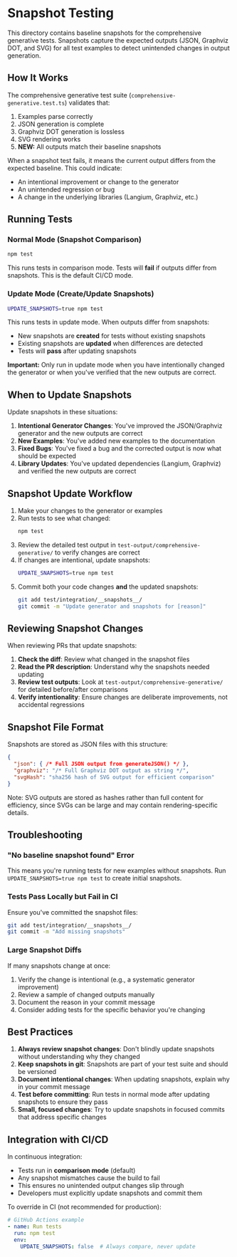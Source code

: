 # Snapshot Testing

This directory contains baseline snapshots for the comprehensive generative tests. Snapshots capture the expected outputs (JSON, Graphviz DOT, and SVG) for all test examples to detect unintended changes in output generation.

## How It Works

The comprehensive generative test suite (`comprehensive-generative.test.ts`) validates that:
1. Examples parse correctly
2. JSON generation is complete
3. Graphviz DOT generation is lossless
4. SVG rendering works
5. **NEW:** All outputs match their baseline snapshots

When a snapshot test fails, it means the current output differs from the expected baseline. This could indicate:
- An intentional improvement or change to the generator
- An unintended regression or bug
- A change in the underlying libraries (Langium, Graphviz, etc.)

## Running Tests

### Normal Mode (Snapshot Comparison)
```bash
npm test
```

This runs tests in comparison mode. Tests will **fail** if outputs differ from snapshots. This is the default CI/CD mode.

### Update Mode (Create/Update Snapshots)
```bash
UPDATE_SNAPSHOTS=true npm test
```

This runs tests in update mode. When outputs differ from snapshots:
- New snapshots are **created** for tests without existing snapshots
- Existing snapshots are **updated** when differences are detected
- Tests will **pass** after updating snapshots

**Important:** Only run in update mode when you have intentionally changed the generator or when you've verified that the new outputs are correct.

## When to Update Snapshots

Update snapshots in these situations:

1. **Intentional Generator Changes**: You've improved the JSON/Graphviz generator and the new outputs are correct
2. **New Examples**: You've added new examples to the documentation
3. **Fixed Bugs**: You've fixed a bug and the corrected output is now what should be expected
4. **Library Updates**: You've updated dependencies (Langium, Graphviz) and verified the new outputs are correct

## Snapshot Update Workflow

1. Make your changes to the generator or examples
2. Run tests to see what changed:
   ```bash
   npm test
   ```
3. Review the detailed test output in `test-output/comprehensive-generative/` to verify changes are correct
4. If changes are intentional, update snapshots:
   ```bash
   UPDATE_SNAPSHOTS=true npm test
   ```
5. Commit both your code changes **and** the updated snapshots:
   ```bash
   git add test/integration/__snapshots__/
   git commit -m "Update generator and snapshots for [reason]"
   ```

## Reviewing Snapshot Changes

When reviewing PRs that update snapshots:

1. **Check the diff**: Review what changed in the snapshot files
2. **Read the PR description**: Understand why the snapshots needed updating
3. **Review test outputs**: Look at `test-output/comprehensive-generative/` for detailed before/after comparisons
4. **Verify intentionality**: Ensure changes are deliberate improvements, not accidental regressions

## Snapshot File Format

Snapshots are stored as JSON files with this structure:
```json
{
  "json": { /* Full JSON output from generateJSON() */ },
  "graphviz": "/* Full Graphviz DOT output as string */",
  "svgHash": "sha256 hash of SVG output for efficient comparison"
}
```

Note: SVG outputs are stored as hashes rather than full content for efficiency, since SVGs can be large and may contain rendering-specific details.

## Troubleshooting

### "No baseline snapshot found" Error
This means you're running tests for new examples without snapshots. Run `UPDATE_SNAPSHOTS=true npm test` to create initial snapshots.

### Tests Pass Locally but Fail in CI
Ensure you've committed the snapshot files:
```bash
git add test/integration/__snapshots__/
git commit -m "Add missing snapshots"
```

### Large Snapshot Diffs
If many snapshots change at once:
1. Verify the change is intentional (e.g., a systematic generator improvement)
2. Review a sample of changed outputs manually
3. Document the reason in your commit message
4. Consider adding tests for the specific behavior you're changing

## Best Practices

1. **Always review snapshot changes**: Don't blindly update snapshots without understanding why they changed
2. **Keep snapshots in git**: Snapshots are part of your test suite and should be versioned
3. **Document intentional changes**: When updating snapshots, explain why in your commit message
4. **Test before committing**: Run tests in normal mode after updating snapshots to ensure they pass
5. **Small, focused changes**: Try to update snapshots in focused commits that address specific changes

## Integration with CI/CD

In continuous integration:
- Tests run in **comparison mode** (default)
- Any snapshot mismatches cause the build to fail
- This ensures no unintended output changes slip through
- Developers must explicitly update snapshots and commit them

To override in CI (not recommended for production):
```yaml
# GitHub Actions example
- name: Run tests
  run: npm test
  env:
    UPDATE_SNAPSHOTS: false  # Always compare, never update
```
